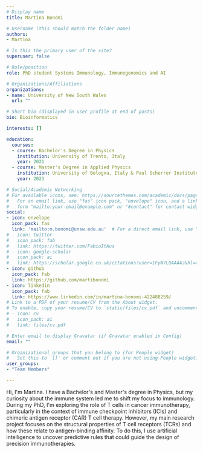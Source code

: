 ```yaml
---
# Display name
title: Martina Bonomi

# Username (this should match the folder name)
authors: 
- Martina

# Is this the primary user of the site?
superuser: false

# Role/position
role: PhD student Systems Immunology, Immunogenomics and AI

# Organizations/Affiliations
organizations:
- name: University of New South Wales
  url: ""

# Short bio (displayed in user profile at end of posts)
bio: Bioinformatics

interests: []

education:
  courses:
  - course: Bachelor's Degree in Physics
    institution: University of Trento, Italy
    year: 2021
  - course: Master's Degree in Applied Physics
    institution: University of Bologna, Italy & Paul Scherrer Institute, Zurich
    year: 2023

# Social/Academic Networking
# For available icons, see: https://sourcethemes.com/academic/docs/page-builder/#icons
#   For an email link, use "fas" icon pack, "envelope" icon, and a link in the
#   form "mailto:your-email@example.com" or "#contact" for contact widget.
social:
- icon: envelope
  icon_pack: fas
  link: 'mailto:m.bonomi@unsw.edu.au'  # For a direct email link, use "mailto:test@example.org".
# - icon: twitter
#   icon_pack: fab
#   link: https://twitter.com/FabioItAus
# - icon: google-scholar
#   icon_pack: ai
#   link: https://scholar.google.co.uk/citations?user=1FyN7LQAAAAJ&hl=en&oi=ao
- icon: github
  icon_pack: fab
  link: https://github.com/martibonomi
- icon: linkedin
  icon_pack: fab
  link: https://www.linkedin.com/in/martina-bonomi-422488259/
# Link to a PDF of your resume/CV from the About widget.
# To enable, copy your resume/CV to `static/files/cv.pdf` and uncomment the lines below.
# - icon: cv
#   icon_pack: ai
#   link: files/cv.pdf

# Enter email to display Gravatar (if Gravatar enabled in Config)
email: ""

# Organizational groups that you belong to (for People widget)
#   Set this to `[]` or comment out if you are not using People widget.
user_groups:
- "Team Members"

---
```

Hi, I'm Martina.
I have a Bachelor's and Master's degree in Physics, but my curiosity about the immune system led me to shift my focus to immunology. 
During my PhD, I'm exploring the role of T cells in cancer immunotherapy, particularly in the context of immune checkpoint inhibitors (ICIs) and chimeric antigen receptor (CAR) T cell therapy.
However, my main research project focuses on the structural properties of T cell receptors (TCRs) and how these relate to antigen-binding affinity. 
To do this, I use artificial intelligence to uncover predictive rules that could guide the design of precision immunotherapies.


